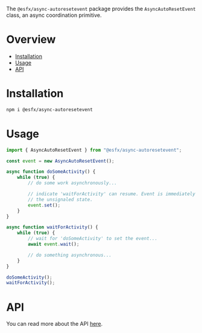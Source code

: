 The `@esfx/async-autoresetevent` package provides the `AsyncAutoResetEvent` class, an async coordination primitive.

# Overview

* [Installation](#installation)
* [Usage](#usage)
* [API](#api)

# Installation

```sh
npm i @esfx/async-autoresetevent
```

# Usage

```ts
import { AsyncAutoResetEvent } from "@esfx/async-autoresetevent";

const event = new AsyncAutoResetEvent();

async function doSomeActivity() {
    while (true) {
        // do some work asynchronously...

        // indicate 'waitForActivity' can resume. Event is immediately reset to
        // the unsignaled state.
        event.set();
    }
}

async function waitForActivity() {
    while (true) {
        // wait for 'doSomeActivity' to set the event...
        await event.wait();

        // do something asynchronous...
    }
}

doSomeActivity();
waitForActivity();
```

# API

You can read more about the API [here](https://esfx.js.org/esfx/api/async-autoresetevent.html).
